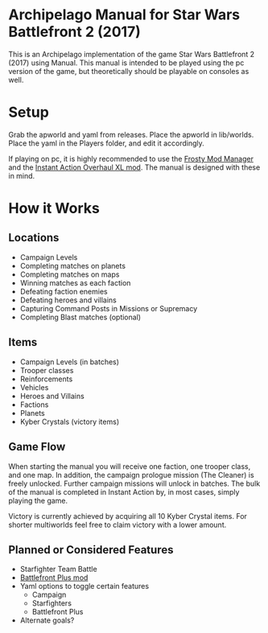 # Archipelago Manual for Star Wars Battlefront 2 (2017)
This is an Archipelago implementation of the game Star Wars Battlefront 2 (2017) using Manual. This manual is intended to be played using the pc version of the game, but theoretically should be playable on consoles as well.

# Setup
Grab the apworld and yaml from releases. Place the apworld in lib/worlds. Place the yaml in the Players folder, and edit it accordingly.

If playing on pc, it is highly recommended to use the [Frosty Mod Manager](https://github.com/CadeEvs/FrostyToolsuite/releases) and the [Instant Action Overhaul XL mod](https://www.nexusmods.com/starwarsbattlefront22017/mods/9310). The manual is designed with these in mind.

# How it Works
## Locations
- Campaign Levels
- Completing matches on planets
- Completing matches on maps
- Winning matches as each faction
- Defeating faction enemies
- Defeating heroes and villains
- Capturing Command Posts in Missions or Supremacy
- Completing Blast matches (optional)

## Items
- Campaign Levels (in batches)
- Trooper classes
- Reinforcements
- Vehicles
- Heroes and Villains
- Factions
- Planets
- Kyber Crystals (victory items)

## Game Flow
When starting the manual you will receive one faction, one trooper class, and one map. In addition, the campaign prologue mission (The Cleaner) is freely unlocked. Further campaign missions will unlock in batches. The bulk of the manual is completed in Instant Action by, in most cases, simply playing the game.

Victory is currently achieved by acquiring all 10 Kyber Crystal items. For shorter multiworlds feel free to claim victory with a lower amount.

## Planned or Considered Features
- Starfighter Team Battle
- [Battlefront Plus mod](https://battlefront.plus)
- Yaml options to toggle certain features
    - Campaign
    - Starfighters
    - Battlefront Plus
- Alternate goals?
